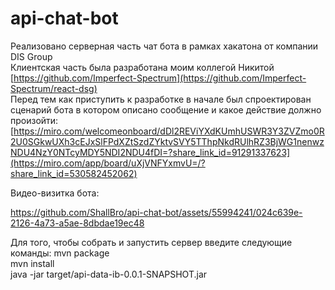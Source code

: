 # api-chat-bot
Реализовано серверная часть чат бота в рамках хакатона от компании DIS Group <br/>
Клиентская часть была разработана моим коллегой Никитой [https://github.com/Imperfect-Spectrum](https://github.com/Imperfect-Spectrum/react-dsg) <br/>
Перед тем как приступить к разработке в начале был спроектирован сценарий бота в котором описано сообщение и какое действие должно произойти: <br/>
[https://miro.com/welcomeonboard/dDl2REViYXdKUmhUSWR3Y3ZVZmo0R2U0SGkwUXh3cEJxSlFPdXZtSzdZYktvSVY5TThpNkdRUlhRZ3BjWG1nenwzNDU4NzY0NTcyMDY5NDI2NDU4fDI=?share_link_id=91291337623](https://miro.com/app/board/uXjVNFYxmvU=/?share_link_id=530582452062) <br/>

Видео-визитка бота: <br/>

https://github.com/ShallBro/api-chat-bot/assets/55994241/024c639e-2126-4a73-a5ae-8dbdae19ec48

Для того, чтобы собрать и запустить сервер введите следующие команды:
mvn package <br/>
mvn install <br/>
java -jar target/api-data-ib-0.0.1-SNAPSHOT.jar
